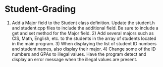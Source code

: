 # Student-Grading
1) Add a Major field to the Student class definition. Update the student.h and student.cpp files to include the additional field. Be sure to include a get and set method for the Major field. 2) Add several majors such as CIS, Math, English, etc. to the students in the array of students located in the main program. 3) When displaying the list of student ID numbers and student names, also display their major. 4) Change some of the ID numbers and GPAs to illegal values. Have the program detect and display an error message when the illegal values are present.
